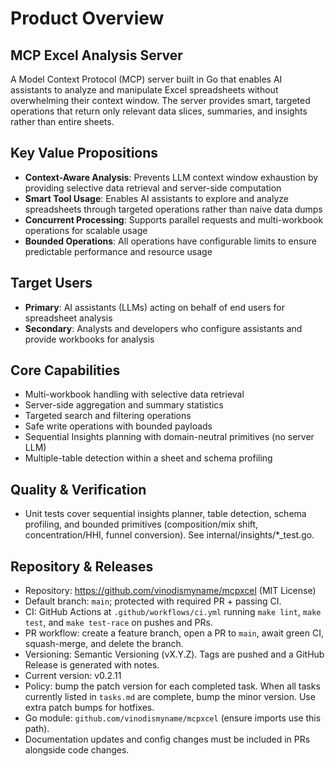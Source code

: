 # Product Overview

## MCP Excel Analysis Server

A Model Context Protocol (MCP) server built in Go that enables AI assistants to analyze and manipulate Excel spreadsheets without overwhelming their context window. The server provides smart, targeted operations that return only relevant data slices, summaries, and insights rather than entire sheets.

## Key Value Propositions

- **Context-Aware Analysis**: Prevents LLM context window exhaustion by providing selective data retrieval and server-side computation
- **Smart Tool Usage**: Enables AI assistants to explore and analyze spreadsheets through targeted operations rather than naive data dumps  
- **Concurrent Processing**: Supports parallel requests and multi-workbook operations for scalable usage
- **Bounded Operations**: All operations have configurable limits to ensure predictable performance and resource usage

## Target Users

- **Primary**: AI assistants (LLMs) acting on behalf of end users for spreadsheet analysis
- **Secondary**: Analysts and developers who configure assistants and provide workbooks for analysis

## Core Capabilities

- Multi-workbook handling with selective data retrieval
- Server-side aggregation and summary statistics
- Targeted search and filtering operations
- Safe write operations with bounded payloads
- Sequential Insights planning with domain-neutral primitives (no server LLM)
- Multiple-table detection within a sheet and schema profiling

## Quality & Verification

- Unit tests cover sequential insights planner, table detection, schema profiling, and bounded primitives (composition/mix shift, concentration/HHI, funnel conversion). See internal/insights/*_test.go.

## Repository & Releases

- Repository: https://github.com/vinodismyname/mcpxcel (MIT License)
- Default branch: `main`; protected with required PR + passing CI.
- CI: GitHub Actions at `.github/workflows/ci.yml` running `make lint`, `make test`, and `make test-race` on pushes and PRs.
- PR workflow: create a feature branch, open a PR to `main`, await green CI, squash-merge, and delete the branch.
- Versioning: Semantic Versioning (vX.Y.Z). Tags are pushed and a GitHub Release is generated with notes.
- Current version: v0.2.11
- Policy: bump the patch version for each completed task. When all tasks currently listed in `tasks.md` are complete, bump the minor version. Use extra patch bumps for hotfixes.
- Go module: `github.com/vinodismyname/mcpxcel` (ensure imports use this path).
- Documentation updates and config changes must be included in PRs alongside code changes.

